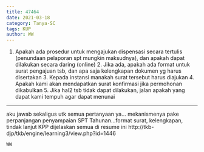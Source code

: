 ```yaml
---
title: 47464
date: 2021-03-18
category: Tanya-SC
tags: KUP
author: WW
---
```


1. Apakah ada prosedur untuk mengajukan dispensasi secara tertulis (penundaan pelaporan spt mungkin maksudnya), dan apakah dapat dilakukan secara daring (online) 2. Jika ada, apakah ada format untuk surat pengajuan tsb, dan apa saja kelengkapan dokumen yg harus disertakan 3. Kepada instansi manakah surat tersebut harus diajukan 4. Apakah kami akan mendapatkan surat konfirmasi jika permohonan dikabulkan 5. Jika hal2 tsb tidak dapat dilakukan, jalan apakah yang dapat kami tempuh agar dapat menunai

---

aku jawab sekaligus utk semua pertanyaan ya... mekanismenya pake perpanjangan penyampaian SPT Tahunan...format surat, kelengkapan, tindak lanjut KPP dijelaskan semua di resume ini http://tkb-djp/tkb/engine/learning3/view.php?id=1446

`WW`
